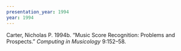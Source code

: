 ```yaml
---
presentation_year: 1994
year: 1994
---
```


Carter, Nicholas P. 1994b. “Music Score Recognition: Problems and Prospects.” <i>Computing in Musicology</i> 9:152–58.